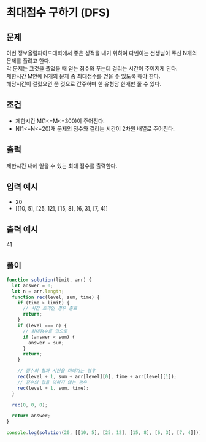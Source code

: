 # 최대점수 구하기 (DFS)

## 문제

이번 정보올림피아드대회에서 좋은 성적을 내기 위하여 다빈이는 선생님이 주신 N개의 문제를 풀려고 한다.<br>
각 문제는 그것을 풀었을 때 얻는 점수와 푸는데 걸리는 시간이 주어지게 된다.<br>
제한시간 M안에 N개의 문제 중 최대점수를 얻을 수 있도록 해야 한다.<br>
해당시간이 걸렸으면 푼 것으로 간주하며 한 유형당 한개만 풀 수 있다.

## 조건

- 제한시간 M(1<=M<=300)이 주어진다.
- N(1<=N<=20)개 문제의 점수와 걸리는 시간이 2차원 배열로 주어진다.

## 출력

제한시간 내에 얻을 수 있는 최대 점수를 출력한다.


## 입력 예시
- 20
- [[10, 5], [25, 12], [15, 8], [6, 3], [7, 4]]


## 출력 예시

41

## 풀이

```js
function solution(limit, arr) {
  let answer = 0;
  let n = arr.length;
  function rec(level, sum, time) {
    if (time > limit) {
      // 시간 초과인 경우 종료
      return;
    }
    if (level === n) {
      // 최대점수를 답으로
      if (answer < sum) {
        answer = sum;
      }
      return;
    }

    // 점수의 합과 시간을 더해가는 경우
    rec(level + 1, sum + arr[level][0], time + arr[level][1]);
    // 점수의 합을 더하지 않는 경우
    rec(level + 1, sum, time);
  }

  rec(0, 0, 0);

  return answer;
}

console.log(solution(20, [[10, 5], [25, 12], [15, 8], [6, 3], [7, 4]]));

```